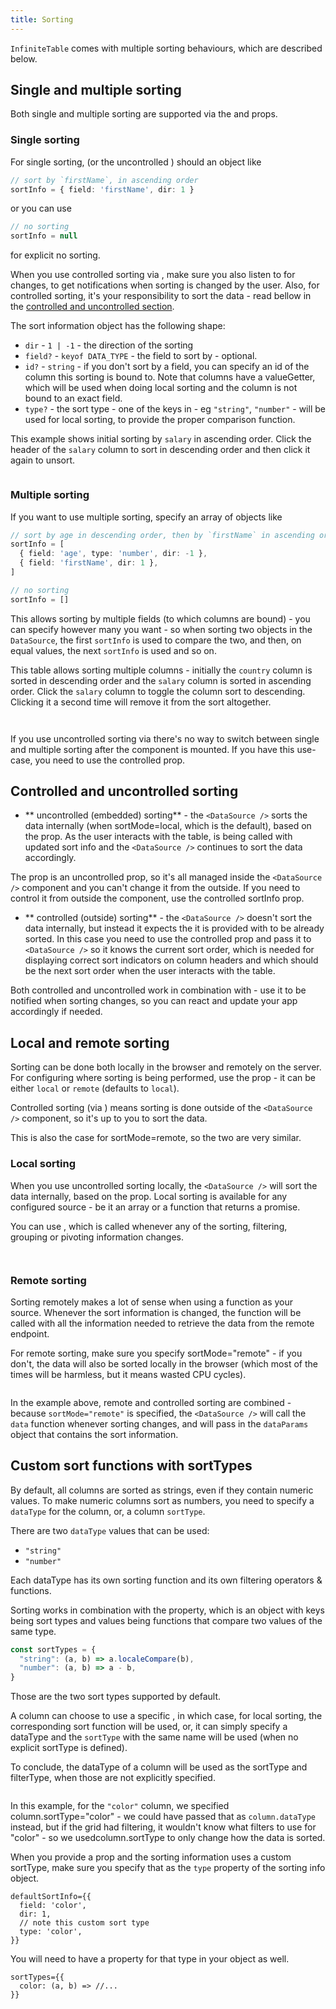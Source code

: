 ```yaml
---
title: Sorting
---
```


`InfiniteTable` comes with multiple sorting behaviours, which are described below.


## Single and multiple sorting

Both single and multiple sorting are supported via the <DataSourcePropLink name="sortInfo" /> and <DataSourcePropLink name="defaultSortInfo" /> props.

### Single sorting

For single sorting, <DataSourcePropLink name="sortInfo" /> (or the uncontrolled <DataSourcePropLink name="defaultSortInfo" />) should an object like 
```ts
// sort by `firstName`, in ascending order
sortInfo = { field: 'firstName', dir: 1 }
```

or you can use

```ts
// no sorting
sortInfo = null
```
for explicit no sorting.

<Note>

When you use controlled sorting via <DataSourcePropLink name="sortInfo" />, make sure you also listen to <DataSourcePropLink name="onSortInfoChange" /> for changes, to get notifications when sorting is changed by the user. Also, for controlled sorting, it's your responsibility to sort the data - read bellow in the [controlled and uncontrolled section](#controlled-and-uncontrolled-sorting).

</Note>


The sort information object has the following shape:

 * `dir` - `1 | -1` - the direction of the sorting
 * `field?` - `keyof DATA_TYPE` - the field to sort by - optional.
 * `id?` - `string` - if you don't sort by a field, you can specify an id of the column this sorting is bound to. Note that columns have a <PropLink name="columns.valueGetter">valueGetter</PropLink>, which will be used when doing local sorting and the column is not bound to an exact field.
 * `type?` - the sort type - one of the keys in <DataSourcePropLink name="sortTypes"/> - eg `"string"`, `"number"` - will be used for local sorting, to provide the proper comparison function.



<Sandpack title="Local + uncontrolled single-sorting example"> 

<Description>

This example shows initial sorting by `salary` in ascending order. Click the header of the `salary` column to sort in descending order and then click it again to unsort.

</Description>


```ts file=local-uncontrolled-single-sorting-example-with-local-data.page.tsx
```
</Sandpack>



### Multiple sorting

If you want to use multiple sorting, specify an array of objects like

```ts
// sort by age in descending order, then by `firstName` in ascending order
sortInfo = [
  { field: 'age', type: 'number', dir: -1 },
  { field: 'firstName', dir: 1 },
]

// no sorting
sortInfo = []
```

This allows sorting by multiple fields (to which columns are bound) - you can specify however many you want - so when sorting two objects in the `DataSource`, the first `sortInfo` is used to compare the two, and then, on equal values, the next `sortInfo` is used and so on.

<Sandpack title="Local + uncontrolled multi-sorting example"> 

<Description>

This table allows sorting multiple columns - initially the `country` column is sorted in descending order and the `salary` column is sorted in ascending order. Click the `salary` column to toggle the column sort to descending. Clicking it a second time will remove it from the sort altogether.

</Description>


```ts file=local-uncontrolled-multi-sorting-example-with-remote-data.page.tsx
```
</Sandpack>


<Sandpack title="Remote + uncontrolled multi-sorting example"> 

```ts file=remote-uncontrolled-multi-sorting-example.page.tsx
```
</Sandpack>

<Note>

If you use uncontrolled sorting via <DataSourcePropLink name="defaultSortInfo" /> there's no way to switch between single and multiple sorting after the component is mounted. If you have this use-case, you need to use the controlled <DataSourcePropLink name="sortInfo" /> prop.

</Note>


## Controlled and uncontrolled sorting

 - ** uncontrolled (embedded) sorting** - the `<DataSource />` sorts the data internally (when <DataSourcePropLink name="sortMode">sortMode=local</DataSourcePropLink>, which is the default), based on the <DataSourcePropLink name="defaultSortInfo" /> prop. As the user interacts with the table, <DataSourcePropLink name="onSortInfoChange" /> is being called with updated sort info and the `<DataSource />` continues to sort the data accordingly.

 <Note>

 The <DataSourcePropLink name="defaultSortInfo" /> prop is an uncontrolled prop, so it's all managed inside the `<DataSource />` component and you can't change it from the outside. If you need to control it from outside the component, use the <DataSourcePropLink name="sortInfo" code={false}>controlled sortInfo</DataSourcePropLink> prop.

 </Note>

  - ** controlled (outside) sorting** - the `<DataSource />` doesn't sort the data internally, but instead it expects the <DataSourcePropLink name="data" /> it is provided with to be already sorted.  In this case you need to use the controlled <DataSourcePropLink name="sortInfo" /> prop and pass it to `<DataSource />` so it knows the current sort order, which is needed for displaying correct sort indicators on column headers and which should  be the next sort order when the user interacts with the table.

Both controlled <DataSourcePropLink name="sortInfo" /> and uncontrolled <DataSourcePropLink name="defaultSortInfo" /> work in combination with <DataSourcePropLink name="onSortInfoChange" /> - use it to be notified when sorting changes, so you can react and update your app accordingly if needed.

## Local and remote sorting

Sorting can be done both locally in the browser and remotely on the server. For configuring where sorting is being performed, use the <DataSourcePropLink name="sortMode" /> prop - it can be either `local` or `remote` (defaults to `local`).

<Note>

Controlled sorting (via <DataSourcePropLink name="sortInfo" />) means sorting is done outside of the `<DataSource />` component, so it's up to you to sort the data.

This is also the case for <DataSourcePropLink name="sortMode">sortMode=remote</DataSourcePropLink>, so the two are very similar.

</Note>

### Local sorting

When you use uncontrolled sorting locally, the `<DataSource />` will sort the data internally, based on the <DataSourcePropLink name="defaultSortInfo" /> prop. Local sorting is available for any configured <DataSourcePropLink name="data" /> source - be it an array or a function that returns a promise.

<Note>

You can use <DataSourcePropLink name="onDataParamsChange" />, which is called whenever any of the sorting, filtering, grouping or pivoting information changes.

</Note>


<Sandpack title="Local uncontrolled sorting + local data"> 

```ts file=local-uncontrolled-single-sorting-example-with-remote-data.page.tsx
```

</Sandpack>

<Sandpack title="Local uncontrolled sorting + remote data"> 

```ts file=local-uncontrolled-single-sorting-example-with-remote-data.page.tsx
```

</Sandpack>


### Remote sorting

Sorting remotely makes a lot of sense when using a function as your <DataSourcePropLink name="data" /> source. Whenever the sort information is changed, the function will be called with all the information needed to retrieve the data from the remote endpoint.

<Note>

For remote sorting, make sure you specify <DataSourcePropLink name="sortMode">sortMode="remote"</DataSourcePropLink> - if you don't, the data will also be sorted locally in the browser (which most of the times will be harmless, but it means wasted CPU cycles).

</Note>

<Sandpack title="Remote + controlled multi-sorting example"> 

```ts file=remote-controlled-multi-sorting-example.page.tsx
```
</Sandpack>

In the example above, remote and controlled sorting are combined - because `sortMode="remote"` is specified, the `<DataSource />` will call the `data` function whenever sorting changes, and will pass in the `dataParams` object that contains the sort information.

## Custom sort functions with sortTypes

By default, all columns are sorted as strings, even if they contain numeric values. To make numeric columns sort as numbers, you need to specify <PropLink name="columns.dataType" code={false}>a `dataType` for the column</PropLink>, or, <PropLink name="columns.sortType" code={false}>a column `sortType`</PropLink>.

There are two `dataType` values that can be used: 
* `"string"`
* `"number"`

Each dataType has its own sorting function and its own filtering operators & functions.

Sorting works in combination with the <PropLink name="sortTypes" /> property, which is an object with keys being sort types and values being functions that compare two values of the same type.

```ts
const sortTypes = {
  "string": (a, b) => a.localeCompare(b),
  "number": (a, b) => a - b,
}
```

Those are the two sort types supported by default.

<Note>

A column can choose to use a specific <PropLink name="columns.sortType" />, in which case, for local sorting, the corresponding sort function will be used, or, it can simply specify a <PropLink name="columns.dataType">dataType</PropLink> and the `sortType` with the same name will be used (when no explicit <PropLink name="columns.sortType">sortType</PropLink> is defined).

To conclude, the <PropLink name="columns.dataType">dataType</PropLink> of a column will be used as the <PropLink name="columns.sortType">sortType</PropLink> and <PropLink name="columns.filterType">filterType</PropLink>, when those are not explicitly specified.

</Note>

<Sandpack  title="Custom sort by color - magenta will come first">

```ts file=../../reference/datasource-props/sortTypes-example.page.tsx
```

</Sandpack>


<Note>

In this example, for the `"color"` column, we specified <PropLink name="columns.sortType">column.sortType="color"</PropLink> - we could have passed that as `column.dataType` instead, but if the grid had filtering, it wouldn't know what filters to use for "color" - so we used<PropLink name="columns.sortType">column.sortType</PropLink> to only change how the data is sorted.

</Note>

<Note>

When you provide a <DataSourcePropLink name="defaultSortInfo"/> prop and the sorting information uses a custom <DataSourcePropLink name="sortTypes">sortType</DataSourcePropLink>, make sure you specify that as the `type` property of the sorting info object. 

```tsx
defaultSortInfo={{
  field: 'color',
  dir: 1,
  // note this custom sort type
  type: 'color',
}}
```

You will need to have a property for that type in your <DataSourcePropLink name="sortTypes"/> object as well.

```tsx
sortTypes={{
  color: (a, b) => //...
}}
```
</Note>